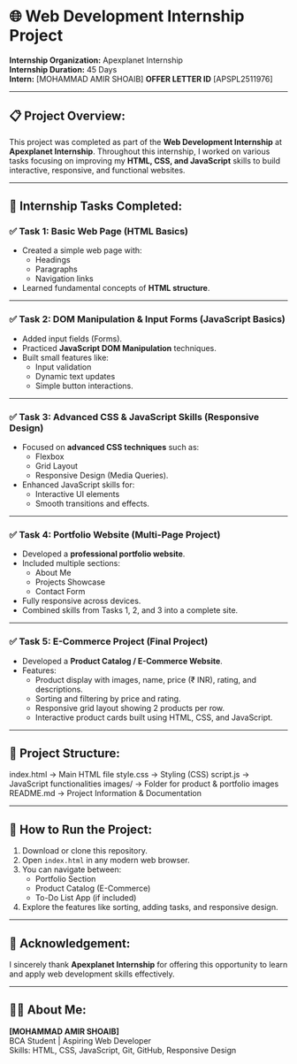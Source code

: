 # 🌐 Web Development Internship Project  
**Internship Organization:** Apexplanet Internship  
**Internship Duration:** 45 Days  
**Intern:** [MOHAMMAD AMIR SHOAIB]
**OFFER LETTER ID** [APSPL2511976]

---

## 📋 Project Overview:
This project was completed as part of the **Web Development Internship** at **Apexplanet Internship**. Throughout this internship, I worked on various tasks focusing on improving my **HTML, CSS, and JavaScript** skills to build interactive, responsive, and functional websites.

---

## 📌 Internship Tasks Completed:

### ✅ **Task 1: Basic Web Page (HTML Basics)**
- Created a simple web page with:
  - Headings  
  - Paragraphs  
  - Navigation links  
- Learned fundamental concepts of **HTML structure**.

---

### ✅ **Task 2: DOM Manipulation & Input Forms (JavaScript Basics)**
- Added input fields (Forms).
- Practiced **JavaScript DOM Manipulation** techniques.
- Built small features like:
  - Input validation  
  - Dynamic text updates  
  - Simple button interactions.

---

### ✅ **Task 3: Advanced CSS & JavaScript Skills (Responsive Design)**
- Focused on **advanced CSS techniques** such as:
  - Flexbox  
  - Grid Layout  
  - Responsive Design (Media Queries).
- Enhanced JavaScript skills for:
  - Interactive UI elements  
  - Smooth transitions and effects.

---

### ✅ **Task 4: Portfolio Website (Multi-Page Project)**
- Developed a **professional portfolio website**.
- Included multiple sections:
  - About Me  
  - Projects Showcase  
  - Contact Form  
- Fully responsive across devices.
- Combined skills from Tasks 1, 2, and 3 into a complete site.

---

### ✅ **Task 5: E-Commerce Project (Final Project)**
- Developed a **Product Catalog / E-Commerce Website**.
- Features:
  - Product display with images, name, price (₹ INR), rating, and descriptions.
  - Sorting and filtering by price and rating.
  - Responsive grid layout showing 2 products per row.
  - Interactive product cards built using HTML, CSS, and JavaScript.

---

## 📂 Project Structure:
index.html → Main HTML file
style.css → Styling (CSS)
script.js → JavaScript functionalities
images/ → Folder for product & portfolio images
README.md → Project Information & Documentation

---

## 🚀 How to Run the Project:
1. Download or clone this repository.
2. Open `index.html` in any modern web browser.
3. You can navigate between:
   - Portfolio Section
   - Product Catalog (E-Commerce)
   - To-Do List App (if included)
4. Explore the features like sorting, adding tasks, and responsive design.

---

## 📣 Acknowledgement:
I sincerely thank **Apexplanet Internship** for offering this opportunity to learn and apply web development skills effectively.

---

## 🙋‍♂️ About Me:
**[MOHAMMAD AMIR SHOAIB]**  
BCA Student | Aspiring Web Developer  
Skills: HTML, CSS, JavaScript, Git, GitHub, Responsive Design  
